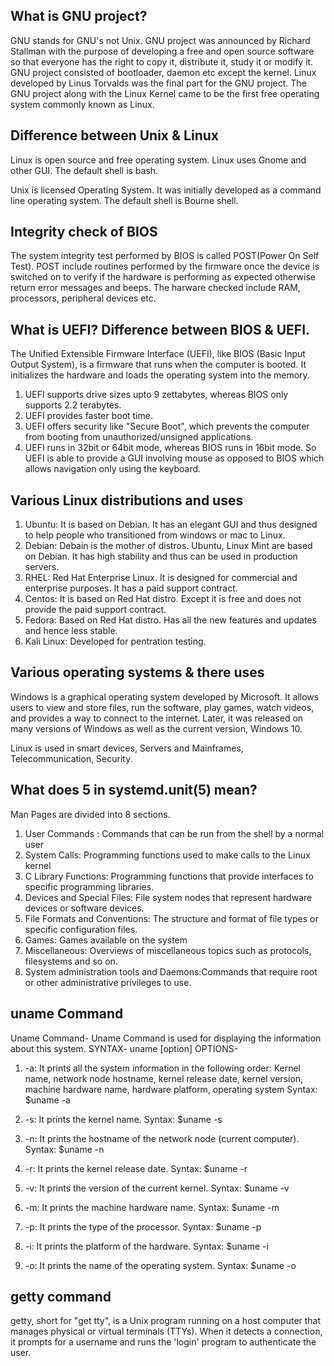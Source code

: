 ## What is GNU project?

GNU stands for GNU's not Unix. GNU project was announced by Richard Stallman with the purpose of developing a free and open source software so that everyone has the right to copy it, distribute it, study it or modify it. GNU project consisted of bootloader, daemon etc except the kernel. Linux developed by Linus Torvalds was the final part for the GNU project. The GNU project along with the Linux Kernel came to be the first free operating system commonly known as Linux.

## Difference between Unix & Linux
Linux is open source and free operating system. Linux uses Gnome and other GUI. The default shell is bash.

Unix is licensed Operating System. It was initially developed as a command line operating system. The default shell is Bourne shell.

## Integrity check of BIOS
The system integrity test performed by BIOS is called POST(Power On Self Test). POST include routines performed by the firmware once the device is switched on to verify if the hardware is performing as expected otherwise return error messages and beeps. The harware checked include RAM, processors, peripheral devices etc.


## What is UEFI? Difference between BIOS & UEFI.
The Unified Extensible Firmware Interface (UEFI), like BIOS (Basic Input Output System), is a firmware that runs when the computer is booted. It initializes the hardware and loads the operating system into the memory.
1. UEFI supports drive sizes upto 9 zettabytes, whereas BIOS only supports 2.2 terabytes.
2. UEFI provides faster boot time.
3. UEFI offers security like "Secure Boot", which prevents the computer from booting from unauthorized/unsigned applications.
4. UEFI runs in 32bit or 64bit mode, whereas BIOS runs in 16bit mode. So UEFI  is able to provide a GUI involving mouse as opposed to BIOS which allows navigation only using the keyboard.

## Various Linux distributions and uses
1. Ubuntu: It is based on Debian. It has an elegant GUI and thus designed to help people who transitioned from windows or mac to Linux.
2. Debian: Debain is the mother of distros. Ubuntu, Linux Mint are based on Debian. It has high stability and thus can be used in production servers.
3. RHEL: Red Hat Enterprise Linux. It is designed for commercial and enterprise purposes. It has a paid support contract.
4. Centos: It is based on Red Hat distro. Except it is free and does not provide the paid support contract.
5. Fedora: Based on Red Hat distro. Has all the new features and updates and hence less stable.
6. Kali Linux: Developed for pentration testing.

## Various operating systems & there uses
Windows is a graphical operating system developed by Microsoft. It allows users to view and store files, run the software, play games, watch videos, and provides a way to connect to the internet. Later, it was released on many versions of Windows as well as the current version, Windows 10.

Linux is used in smart devices, Servers and Mainframes, Telecommunication, Security.

## What does 5 in systemd.unit(5) mean?
Man Pages are divided into 8 sections.
1. User Commands : Commands that can be run from the shell by a normal user
2. System Calls: Programming functions used to make calls to the Linux kernel
3. C Library Functions: Programming functions that provide interfaces to specific programming libraries.
4. Devices and Special Files: File system nodes that represent hardware devices or software devices.
5. File Formats and Conventions: The structure and format of file types or specific configuration files.
6. Games: Games available on the system
7. Miscellaneous: Overviews of miscellaneous topics such as protocols, filesystems and so on.
8. System administration tools and Daemons:Commands that require root or other administrative privileges to use.


## uname Command
Uname Command- Uname Command is used for displaying the information about this system.
SYNTAX- uname [option]
OPTIONS-      
1. -a: It prints all the system information in the following order: Kernel name, network node hostname, kernel release date, kernel version, machine hardware name, hardware platform, operating system
Syntax: $uname  -a
2. -s: It prints the kernel name.
Syntax: $uname  -s

3. -n: It prints the hostname of the network node (current computer).
Syntax: $uname  -n

4. -r:  It prints the kernel release date.
Syntax: $uname  -r

5. -v:  It prints the version of the current kernel.
Syntax: $uname  -v

6. -m: It prints the machine hardware name.
Syntax: $uname  -m

7. -p:  It prints the type of the processor.
Syntax: $uname  -p

8. -i:   It prints the platform of the hardware.
Syntax: $uname  -i

9. -o:  It prints the name of the operating system.
Syntax: $uname  -o

## getty command
getty, short for "get tty", is a Unix program running on a host computer that manages physical or virtual terminals (TTYs). When it detects a connection, it prompts for a username and runs the 'login' program to authenticate the user.
